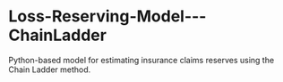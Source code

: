 # Loss-Reserving-Model---ChainLadder
Python-based model for estimating insurance claims reserves using the Chain Ladder method.
